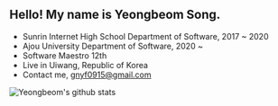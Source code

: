 ## Hello! My name is Yeongbeom Song.
* Sunrin Internet High School Department of Software, 2017 ~ 2020
* Ajou University Department of Software, 2020 ~
* Software Maestro 12th
* Live in Uiwang, Republic of Korea
* Contact me, gnyf0915@gmail.com

![Yeongbeom's github stats](https://github-readme-stats.vercel.app/api?username=GENYF&count_private=true&show_icons=true)
